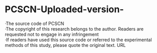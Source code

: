 # PCSCN-Uploaded-version-
·The source code of PCSCN\
·The copyright of this research belongs to the author. Readers are requested not to engage in any infringement\
·If readers have used this source code or referred to the experimental methods of this study, please quote the original text. URL